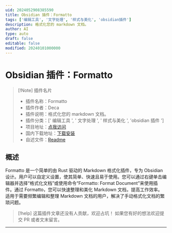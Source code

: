 ```yaml
---
uid: 2024052908385590
title: Obsidian 插件：Formatto
tags: ['编辑工具', '文字处理', '样式与美化', 'obsidian插件']
description: 格式化您的 markdown 文档。
author: AI
type: auto
draft: false
editable: false
modified: 20240101000000
---
```


# Obsidian 插件：Formatto

> [!Note] 插件名片
> - 插件名称：Formatto
> - 插件作者：Deca
> - 插件说明：格式化您的 markdown 文档。
> - 插件分类：[' 编辑工具 ', ' 文字处理 ', ' 样式与美化 ', 'obsidian 插件 ']
> - 项目地址：[点我访问](https://github.com/decaplanet/formatto)
> - 国内下载地址：[下载安装](https://pkmer.cn/products/plugin/pluginMarket/?formatto-format)
> - 自述文件：[Readme](https://ghproxy.net/https://raw.githubusercontent.com/cosmostellar/formatto/main/README.md)

## 概述

Formatto 是一个简单的由 Rust 驱动的 Markdown 格式化插件，专为 Obsidian 设计。用户可以自定义设置，使其简单、快速且易于使用。您可以通过右键单击编辑器并选择“格式化文档”或使用命令“Formatto: Format Document”来使用插件。通过 Formatto，您可以快速整理和美化 Markdown 文档，提高工作效率。适用于需要频繁编辑和整理 Markdown 文档的用户，解决了手动格式化文档的繁琐问题。

> [!help]
> 这篇插件文章还没有人贡献，欢迎占坑！
> 如果您有好的想法欢迎提交 PR 或者文末留言。

---



